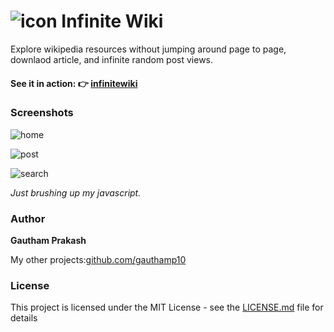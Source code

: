 # ![icon](https://i.imgur.com/8zmicGw.png) Infinite Wiki

Explore wikipedia resources without jumping around page to page, downlaod article, and infinite random post views.

#### See it in action: 👉 [infinitewiki](https://gauthamp10.github.io/infinitewiki)

### Screenshots

![home](https://i.imgur.com/CbV76I2.png)

![post](https://i.imgur.com/5JLNvse.png)

![search](https://i.imgur.com/RlFqVn1.png)

*Just brushing up my javascript.*

### Author

 **Gautham Prakash**
 
 My other projects:[github.com/gauthamp10](https://gauthamp10.github.io/)

### License

This project is licensed under the MIT License - see the [LICENSE.md](LICENSE.md) file for details


